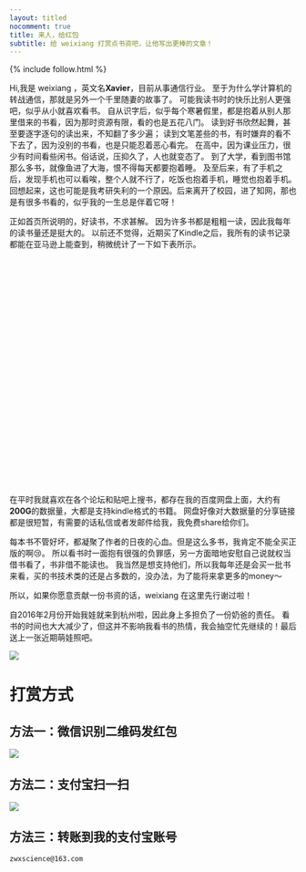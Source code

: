 ```yaml
---
layout: titled
nocomment: true
title: 来人，给红包
subtitle: 给 weixiang 打赏点书资吧，让他写出更棒的文章！
---
```


{% include follow.html %}

Hi,我是 weixiang ，英文名<strong>Xavier</strong>，目前从事通信行业。
至于为什么学计算机的转战通信，那就是另外一个千里随妻的故事了。
可能我读书时的快乐比别人更强吧，似乎从小就喜欢看书。
自从识字后，似乎每个寒暑假里，都是抱着从别人那里借来的书看，因为那时资源有限，看的也是五花八门。
读到好书欣然起舞，甚至要逐字逐句的读出来，不知翻了多少遍；
读到文笔差些的书，有时嫌弃的看不下去了，因为没别的书看，也是只能忍着恶心看完。
在高中，因为课业压力，很少有时间看些闲书。俗话说，压抑久了，人也就变态了。
到了大学，看到图书馆那么多书，就像鱼进了大海，恨不得每天都要抱着睡。
及至后来，有了手机之后，发现手机也可以看唉，整个人就不行了，吃饭也抱着手机，睡觉也抱着手机。
回想起来，这也可能是我考研失利的一个原因。后来离开了校园，进了知网，那也是有很多书看的，似乎我的一生总是伴着它呀！

正如首页所说明的，好读书，不求甚解。
因为许多书都是粗粗一读，因此我每年的读书量还是挺大的。
以前还不觉得，近期买了Kindle之后，我所有的读书记录都能在亚马逊上能查到，稍微统计了一下如下表所示。

<div id="reading-chart" style="height: 400px"></div>

在平时我就喜欢在各个论坛和贴吧上搜书，都存在我的百度网盘上面，大约有<strong class="text-xlarge">200G</strong>的数据量，大都是支持kindle格式的书籍。
网盘好像对大数据量的分享链接都是很短暂，有需要的话私信或者发邮件给我，我免费share给你们。

每本书不管好坏，都凝聚了作者的日夜的心血。但是这么多书，我肯定不能全买正版的啊:cry:。
所以看书时一面抱有很强的负罪感，另一方面暗地安慰自己说就权当借书看了，书非借不能读也。
我当然是想支持他们，所以我每年还是会买一批书来看，买的书技术类的还是占多数的，没办法，为了能将来拿更多的money～

所以，如果你愿意贡献一份书资的话，weixiang 在这里先行谢过啦！

自2016年2月份开始我娃就来到杭州啦，因此身上多担负了一份奶爸的责任。
看书的时间也大大减少了，但这并不影响我看书的热情，我会抽空忙先继续的！最后送上一张近期萌娃照吧。

<img src="{{ site.loadingImg }}" data-src="http://blog.zhangweixiang.com/img/mybaby.jpg" />

# 打赏方式

## 方法一：微信识别二维码发红包

<img src="{{ site.loadingImg }}" data-src="http://blog.zhangweixiang.com/img/mm_facetoface_collect_qrcode_1455414545364.png" />

## 方法二：支付宝扫一扫

<img src="{{ site.loadingImg }}" data-src="http://blog.zhangweixiang.com/img/zhifu.png" />

## 方法三：转账到我的支付宝账号

`zwxscience@163.com`




<script type="text/javascript">
    var loadJs = [['{{ site.url }}/js/echarts-all.js', function() {
        // init echarts
        var chart = echarts.init($('#reading-chart')[0]);
        chart.setOption({
            tooltip: {
                trigger: 'value'
            },
            legend: {
                data:['2015', '2016']
            },
            grid: {
                x: 40,
                x2: 40,
                y: 40
            },
            calculable: true,
            xAxis: [{
                type: 'category',
                data: ['1月', '2月', '3月', '4月', '5月', '6月',
                        '7月', '8月', '9月', '10月', '11月', '12月'],
                axisLine: {
                    show: false
                }
            }],
            yAxis: [{
                type: 'value',
                axisLine: {
                    show: false
                }
            }],
            series: [{
                name: '2015',
                type: 'bar',
                data: [0, 0, 0, 0, 0, 0, 0, 14, 9, 13, 12, 10],
                itemStyle: {
                    normal: {
                        color: '#D0648A'
                    }
                },
                markPoint: {
                    data: [{
                        type: 'max', 
                        name: '最大值'
                    }, {
                        type: 'min',
                        name: '最小值'
                    }]
                },
                markLine: {
                    data: [{
                        type: 'average',
                        name: '平均值'
                    }]
                }
            }, {
                name: '2016',
                type: 'bar',
                data: [5, 3, 5, 4, 3, 4,5, 3, 4,2,3],
                itemStyle: {
                    normal: {
                        color: '#D0648A'
                    }
                },
                markPoint: {
                    data: [{
                        type: 'max', 
                        name: '最大值'
                    }, {
                        type: 'min',
                        name: '最小值'
                    }]
                },
                markLine: {
                    data: [{
                        type: 'average',
                        name: '平均值'
                    }]
                }
            }]
        });

        $(window).resize(chart.resize);
    }]];
</script>
